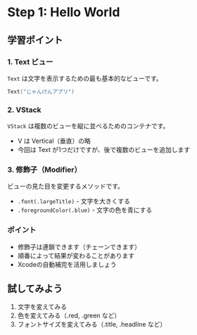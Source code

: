 # Step 1: Hello World

## 学習ポイント

### 1. Text ビュー
`Text` は文字を表示するための最も基本的なビューです。
```swift
Text("じゃんけんアプリ")
```

### 2. VStack 
`VStack` は複数のビューを縦に並べるためのコンテナです。
- V は Vertical（垂直）の略
- 今回は Text が1つだけですが、後で複数のビューを追加します

### 3. 修飾子（Modifier）
ビューの見た目を変更するメソッドです。
- `.font(.largeTitle)` - 文字を大きくする
- `.foregroundColor(.blue)` - 文字の色を青にする

### ポイント
- 修飾子は連鎖できます（チェーンできます）
- 順番によって結果が変わることがあります
- Xcodeの自動補完を活用しましょう

## 試してみよう
1. 文字を変えてみる
2. 色を変えてみる（.red, .green など）
3. フォントサイズを変えてみる（.title, .headline など）